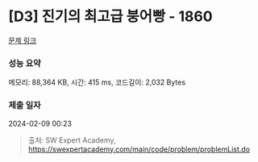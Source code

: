 # [D3] 진기의 최고급 붕어빵 - 1860 

[문제 링크](https://swexpertacademy.com/main/code/problem/problemDetail.do?contestProbId=AV5LsaaqDzYDFAXc) 

### 성능 요약

메모리: 88,364 KB, 시간: 415 ms, 코드길이: 2,032 Bytes

### 제출 일자

2024-02-09 00:23



> 출처: SW Expert Academy, https://swexpertacademy.com/main/code/problem/problemList.do